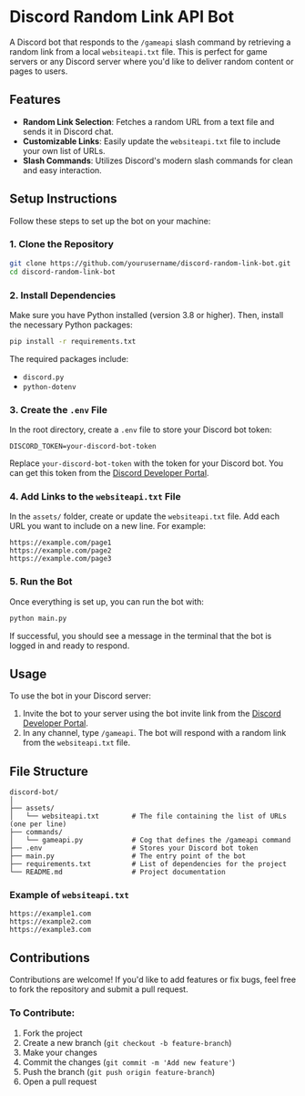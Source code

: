 # Discord Random Link API Bot

A Discord bot that responds to the `/gameapi` slash command by retrieving a random link from a local `websiteapi.txt` file. This is perfect for game servers or any Discord server where you'd like to deliver random content or pages to users.

## Features

- **Random Link Selection**: Fetches a random URL from a text file and sends it in Discord chat.
- **Customizable Links**: Easily update the `websiteapi.txt` file to include your own list of URLs.
- **Slash Commands**: Utilizes Discord's modern slash commands for clean and easy interaction.

## Setup Instructions

Follow these steps to set up the bot on your machine:

### 1. Clone the Repository

```bash
git clone https://github.com/yourusername/discord-random-link-bot.git
cd discord-random-link-bot
```

### 2. Install Dependencies

Make sure you have Python installed (version 3.8 or higher). Then, install the necessary Python packages:

```bash
pip install -r requirements.txt
```

The required packages include:
- `discord.py`
- `python-dotenv`

### 3. Create the `.env` File

In the root directory, create a `.env` file to store your Discord bot token:

```
DISCORD_TOKEN=your-discord-bot-token
```

Replace `your-discord-bot-token` with the token for your Discord bot. You can get this token from the [Discord Developer Portal](https://discord.com/developers/applications).

### 4. Add Links to the `websiteapi.txt` File

In the `assets/` folder, create or update the `websiteapi.txt` file. Add each URL you want to include on a new line. For example:

```
https://example.com/page1
https://example.com/page2
https://example.com/page3
```

### 5. Run the Bot

Once everything is set up, you can run the bot with:

```bash
python main.py
```

If successful, you should see a message in the terminal that the bot is logged in and ready to respond.

## Usage

To use the bot in your Discord server:

1. Invite the bot to your server using the bot invite link from the [Discord Developer Portal](https://discord.com/developers/applications).
2. In any channel, type `/gameapi`. The bot will respond with a random link from the `websiteapi.txt` file.

## File Structure

```text
discord-bot/
│
├── assets/
│   └── websiteapi.txt        # The file containing the list of URLs (one per line)
├── commands/
│   └── gameapi.py            # Cog that defines the /gameapi command
├── .env                      # Stores your Discord bot token
├── main.py                   # The entry point of the bot
├── requirements.txt          # List of dependencies for the project
└── README.md                 # Project documentation
```

### Example of `websiteapi.txt`

```text
https://example1.com
https://example2.com
https://example3.com
```

## Contributions

Contributions are welcome! If you'd like to add features or fix bugs, feel free to fork the repository and submit a pull request.

### To Contribute:

1. Fork the project
2. Create a new branch (`git checkout -b feature-branch`)
3. Make your changes
4. Commit the changes (`git commit -m 'Add new feature'`)
5. Push the branch (`git push origin feature-branch`)
6. Open a pull request

